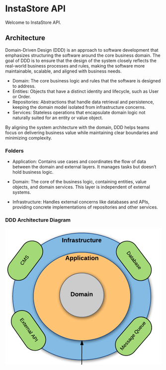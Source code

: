 # InstaStore API

Welcome to InstaStore API.

## Architecture

Domain-Driven Design (DDD) is an approach to software development that emphasizes structuring the software around the core business domain. The goal of DDD is to ensure that the design of the system closely reflects the real-world business processes and rules, making the software more maintainable, scalable, and aligned with business needs.

- Domain: The core business logic and rules that the software is designed to address.
- Entities: Objects that have a distinct identity and lifecycle, such as User or Order.
- Repositories: Abstractions that handle data retrieval and persistence, keeping the domain model isolated from infrastructure concerns.
- Services: Stateless operations that encapsulate domain logic not naturally suited for an entity or value object.

By aligning the system architecture with the domain, DDD helps teams focus on delivering business value while maintaining clear boundaries and minimizing complexity.

### Folders

- Application: Contains use cases and coordinates the flow of data between the domain and external layers. It manages tasks but doesn’t hold business logic.

- Domain: The core of the business logic, containing entities, value objects, and domain services. This layer is independent of external systems.

- Infrastructure: Handles external concerns like databases and APIs, providing concrete implementations of repositories and other services.

### DDD Architecture Diagram

![DDD Architecture Diagram](./img/ddd-architecture.png)